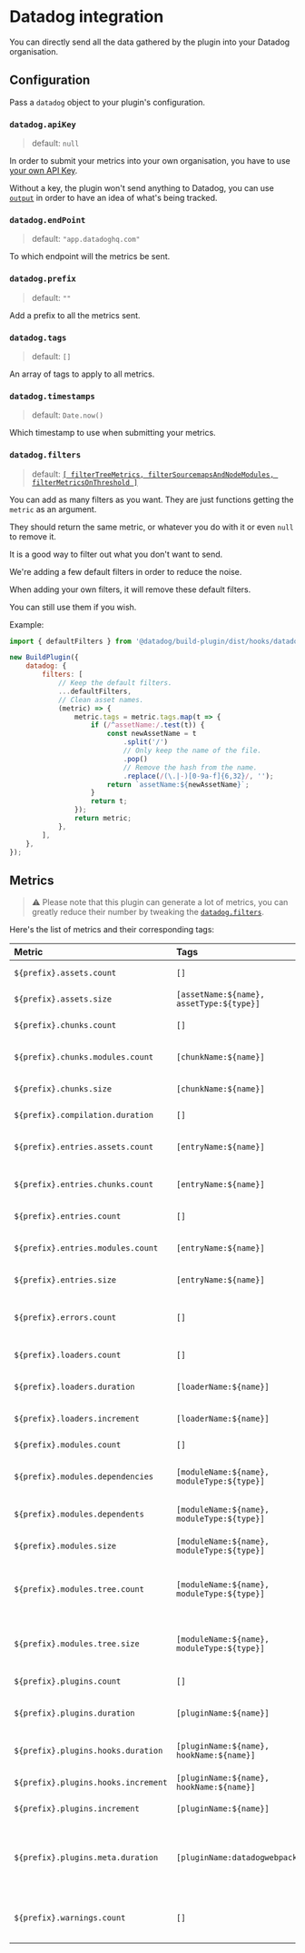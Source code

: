 # Datadog integration

You can directly send all the data gathered by the plugin into your Datadog organisation.

## Configuration

Pass a `datadog` object to your plugin's configuration.

### `datadog.apiKey`

> default: `null`

In order to submit your metrics into your own organisation, you have to use [your own API Key](https://app.datadoghq.com/account/settings#api).

Without a key, the plugin won't send anything to Datadog, you can use [`output`](./README.md#output) in order to have an idea of what's being tracked.

### `datadog.endPoint`

> default: `"app.datadoghq.com"`

To which endpoint will the metrics be sent.

### `datadog.prefix`

> default: `""`

Add a prefix to all the metrics sent.

### `datadog.tags`

> default: `[]`

An array of tags to apply to all metrics.

### `datadog.timestamps`

> default: `Date.now()`

Which timestamp to use when submitting your metrics.

### `datadog.filters`

> default: [`[ filterTreeMetrics, filterSourcemapsAndNodeModules, filterMetricsOnThreshold ]`](./helpers.ts)

You can add as many filters as you want. They are just functions getting the `metric` as an argument.

They should return the same metric, or whatever you do with it or even `null` to remove it.

It is a good way to filter out what you don't want to send.

We're adding a few default filters in order to reduce the noise.

When adding your own filters, it will remove these default filters.

You can still use them if you wish.

Example:

```javascript
import { defaultFilters } from '@datadog/build-plugin/dist/hooks/datadog/helpers';

new BuildPlugin({
    datadog: {
        filters: [
            // Keep the default filters.
            ...defaultFilters,
            // Clean asset names.
            (metric) => {
                metric.tags = metric.tags.map(t => {
                    if (/^assetName:/.test(t)) {
                        const newAssetName = t
                            .split('/')
                            // Only keep the name of the file.
                            .pop()
                            // Remove the hash from the name.
                            .replace(/(\.|-)[0-9a-f]{6,32}/, '');
                        return `assetName:${newAssetName}`;
                    }
                    return t;
                });
                return metric;
            },
        ],
    },
});
```

## Metrics

> :warning: Please note that this plugin can generate a lot of metrics, you can greatly reduce their number by tweaking the [`datadog.filters`](./#datadogfilters).

Here's the list of metrics and their corresponding tags:

|Metric | Tags | Type | Description |
|:------|:-----|:-----|:------------|
|`${prefix}.assets.count` | `[]` | count | Number of assets. |
|`${prefix}.assets.size` | `[assetName:${name}, assetType:${type}]` | bytes | Size of an asset file. |
|`${prefix}.chunks.count` | `[]` | count | Number of chunks. |
|`${prefix}.chunks.modules.count` | `[chunkName:${name}]` | count | Number of modules in a chunk. |
|`${prefix}.chunks.size` | `[chunkName:${name}]` | bytes | Size of a chunk. |
|`${prefix}.compilation.duration` | `[]` | milliseconds | Duration of the build. |
|`${prefix}.entries.assets.count` | `[entryName:${name}]` | count | Number of assets from an entry. |
|`${prefix}.entries.chunks.count` | `[entryName:${name}]` | count | Number of chunks from an entry. |
|`${prefix}.entries.count` | `[]` | count | Number of entries. |
|`${prefix}.entries.modules.count` | `[entryName:${name}]` | count | Number of modules from an entry. |
|`${prefix}.entries.size` | `[entryName:${name}]` | bytes | Size of an entry file. |
|`${prefix}.errors.count` | `[]` | count | Number of errors generated by the build. |
|`${prefix}.loaders.count` | `[]` | count | Number of loaders. |
|`${prefix}.loaders.duration` | `[loaderName:${name}]` | milliseconds | Runtime duration of a loader. |
|`${prefix}.loaders.increment` | `[loaderName:${name}]` | count | Number of hit a loader had. |
|`${prefix}.modules.count` | `[]` | count | Number of modules.|
|`${prefix}.modules.dependencies` | `[moduleName:${name}, moduleType:${type}]` | count | Number of dependencies a module has. |
|`${prefix}.modules.dependents` | `[moduleName:${name}, moduleType:${type}]` | count | Number of dependents a module has. |
|`${prefix}.modules.size` | `[moduleName:${name}, moduleType:${type}]` | bytes | Size of a module. |
|`${prefix}.modules.tree.count` | `[moduleName:${name}, moduleType:${type}]` | count | Number of files in the tree of dependencies of a module. |
|`${prefix}.modules.tree.size` | `[moduleName:${name}, moduleType:${type}]` | bytes | Size of the tree of dependencies of a module. |
|`${prefix}.plugins.count` | `[]` | count | Number of plugins. |
|`${prefix}.plugins.duration` | `[pluginName:${name}]` | milliseconds | Total runtime duration of a plugin. |
|`${prefix}.plugins.hooks.duration` | `[pluginName:${name}, hookName:${name}]` | milliseconds | Runtime duration of a hook. |
|`${prefix}.plugins.hooks.increment` | `[pluginName:${name}, hookName:${name}]` | count | Number of hit a hook had. |
|`${prefix}.plugins.increment` | `[pluginName:${name}]` | count | Number of hit a plugin had. |
|`${prefix}.plugins.meta.duration` | `[pluginName:datadogwebpackplugin]` | milliseconds | Duration of the process of the Webpack Datadog plugin. |
|`${prefix}.warnings.count` | `[]` | count | Number of warnings generated by the build. |
